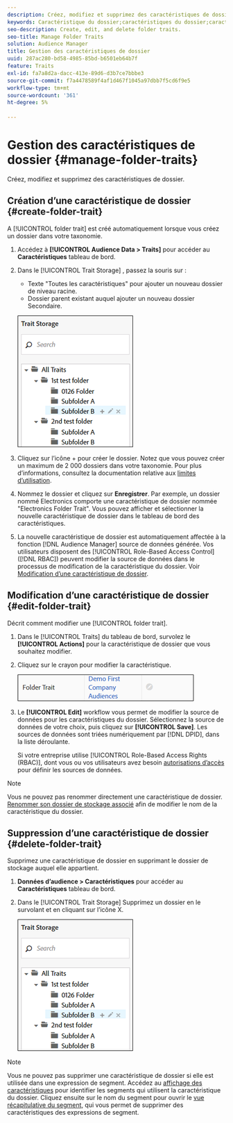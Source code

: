 ```yaml
---
description: Créez, modifiez et supprimez des caractéristiques de dossier.
keywords: Caractéristique du dossier;caractéristiques du dossier;caractéristiques du dossier;caractéristique du dossier
seo-description: Create, edit, and delete folder traits.
seo-title: Manage Folder Traits
solution: Audience Manager
title: Gestion des caractéristiques de dossier
uuid: 287ac280-bd58-4985-85bd-b6501eb64b7f
feature: Traits
exl-id: fa7a8d2a-dacc-413e-89d6-d3b7ce7bbbe3
source-git-commit: f7a4478589f4af1d467f1045a97dbb7f5cd6f9e5
workflow-type: tm+mt
source-wordcount: '361'
ht-degree: 5%

---
```


# Gestion des caractéristiques de dossier {#manage-folder-traits}

Créez, modifiez et supprimez des caractéristiques de dossier.

## Création d’une caractéristique de dossier {#create-folder-trait}

A [!UICONTROL folder trait] est créé automatiquement lorsque vous créez un dossier dans votre taxonomie.

<!-- create-folder-trait.xml -->

1. Accédez à **[!UICONTROL Audience Data > Traits]** pour accéder au **Caractéristiques** tableau de bord.
1. Dans le [!UICONTROL Trait Storage] , passez la souris sur :

   * Texte &quot;Toutes les caractéristiques&quot; pour ajouter un nouveau dossier de niveau racine.
   * Dossier parent existant auquel ajouter un nouveau dossier Secondaire.

   ![](assets/folder_traits_create.PNG)

1. Cliquez sur l’icône + pour créer le dossier. Notez que vous pouvez créer un maximum de 2 000 dossiers dans votre taxonomie. Pour plus d’informations, consultez la documentation relative aux [limites d’utilisation](../../features/administration/usage-limits.md).
1. Nommez le dossier et cliquez sur **Enregistrer**. Par exemple, un dossier nommé Electronics comporte une caractéristique de dossier nommée &quot;Electronics Folder Trait&quot;. Vous pouvez afficher et sélectionner la nouvelle caractéristique de dossier dans le tableau de bord des caractéristiques.
1. La nouvelle caractéristique de dossier est automatiquement affectée à la fonction [!DNL Audience Manager] source de données générée. Vos utilisateurs disposent des [!UICONTROL Role-Based Access Control] ([!DNL RBAC]) peuvent modifier la source de données dans le processus de modification de la caractéristique du dossier. Voir [Modification d’une caractéristique de dossier](../../features/traits/manage-folder-traits.md#edit-folder-trait).

## Modification d’une caractéristique de dossier {#edit-folder-trait}

Décrit comment modifier une [!UICONTROL folder trait].

<!-- edit-folder-trait.xml -->

1. Dans le [!UICONTROL Traits] du tableau de bord, survolez le **[!UICONTROL Actions]** pour la caractéristique de dossier que vous souhaitez modifier.
1. Cliquez sur le crayon pour modifier la caractéristique.

   ![](assets/folder_traits_edit_border.png)

1. Le **[!UICONTROL Edit]** workflow vous permet de modifier la source de données pour les caractéristiques du dossier. Sélectionnez la source de données de votre choix, puis cliquez sur **[!UICONTROL Save]**. Les sources de données sont triées numériquement par [!DNL DPID], dans la liste déroulante.

   Si votre entreprise utilise [!UICONTROL Role-Based Access Rights (RBAC)], dont vous ou vos utilisateurs avez besoin [autorisations d’accès](../../features/traits/about-folder-traits.md#role-based-access-controls) pour définir les sources de données.

>[!NOTE]
>
>Vous ne pouvez pas renommer directement une caractéristique de dossier. [Renommer son dossier de stockage associé](../../features/traits/trait-storage.md#rename-delete-trait-storage-folder) afin de modifier le nom de la caractéristique du dossier.

## Suppression d’une caractéristique de dossier {#delete-folder-trait}

Supprimez une caractéristique de dossier en supprimant le dossier de stockage auquel elle appartient.

<!-- delete-folder-trait.xml -->

1. **Données d’audience > Caractéristiques** pour accéder au **Caractéristiques** tableau de bord.
1. Dans le [!UICONTROL Trait Storage] Supprimez un dossier en le survolant et en cliquant sur l’icône X.

   ![Résultat de l’étape](assets/folder_traits_create.PNG)

>[!NOTE]
>
>Vous ne pouvez pas supprimer une caractéristique de dossier si elle est utilisée dans une expression de segment. Accédez au [affichage des caractéristiques](../../features/traits/trait-details-page.md) pour identifier les segments qui utilisent la caractéristique du dossier. Cliquez ensuite sur le nom du segment pour ouvrir le [vue récapitulative du segment](../../features/segments/segment-summary-view.md), qui vous permet de supprimer des caractéristiques des expressions de segment.
